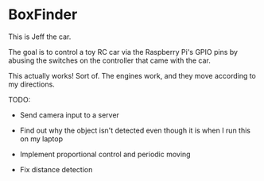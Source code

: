 # BoxFinder


This is Jeff the car.

The goal is to control a toy RC car via the Raspberry Pi's GPIO pins by abusing the switches on the controller that came with the car.

This actually works! Sort of. The engines work, and they move according to my directions.


TODO:

- Send camera input to a server

- Find out why the object isn't detected even though it is when I run this on my laptop

- Implement proportional control and periodic moving

- Fix distance detection
